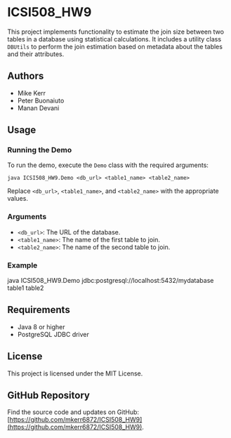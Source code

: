 # ICSI508_HW9

This project implements functionality to estimate the join size between two tables in a database using statistical calculations. It includes a utility class `DBUtils` to perform the join estimation based on metadata about the tables and their attributes.

## Authors
- Mike Kerr
- Peter Buonaiuto
- Manan Devani

## Usage

### Running the Demo

To run the demo, execute the `Demo` class with the required arguments:
```
java ICSI508_HW9.Demo <db_url> <table1_name> <table2_name>
```
Replace `<db_url>`, `<table1_name>`, and `<table2_name>` with the appropriate values.

### Arguments
- `<db_url>`: The URL of the database.
- `<table1_name>`: The name of the first table to join.
- `<table2_name>`: The name of the second table to join.

### Example

java ICSI508_HW9.Demo jdbc:postgresql://localhost:5432/mydatabase table1 table2

## Requirements
- Java 8 or higher
- PostgreSQL JDBC driver

## License
This project is licensed under the MIT License. 

## GitHub Repository
Find the source code and updates on GitHub: [https://github.com/mkerr6872/ICSI508_HW9](https://github.com/mkerr6872/ICSI508_HW9).
